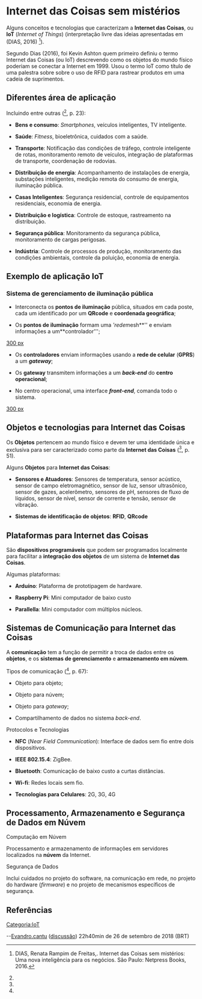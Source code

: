 # Internet das Coisas sem mistérios

Alguns conceitos e tecnologias que caracterizam a **Internet das Coisas**, ou **IoT** (*Internet of Things*) (interpretação livre das ideias apresentadas em (DIAS, 2016) [^1]).

Segundo Dias (2016), foi Kevin Ashton quem primeiro definiu o termo Internet das Coisas (ou IoT) descrevendo como os objetos do mundo físico poderiam se conectar a Internet em 1999. Usou o termo IoT como título de uma palestra sobre sobre o uso de RFID para rastrear produtos em uma cadeia de suprimentos.

## Diferentes área de aplicação

Incluindo entre outras ([^2], p. 23):

- **Bens e consumo**: *Smartphones*, veículos inteligentes, TV inteligente.
- **Saúde**: *Fitness*, bioeletrônica, cuidados com a saúde.
- **Transporte**: Notificação das condições de tráfego, controle inteligente de rotas, monitoramento remoto de veículos, integração de plataformas de transporte, coordenação de rodovias.
- **Distribuição de energia**: Acompanhamento de instalações de energia, substações inteligentes, medição remota do consumo de energia, iluminação pública.
- **Casas Inteligentes**: Segurança residencial, controle de equipamentos residenciais, economia de energia.
- **Distribuição e logística**: Controle de estoque, rastreamento na distribuição.
- **Segurança pública**: Monitoramento da segurança pública, monitoramento de cargas perigosas.
- **Indústria**: Controle de processos de produção, monitoramento das condições ambientais, controle da poluição, economia de energia.

## Exemplo de aplicação IoT

### Sistema de gerenciamento de iluminação pública

- Interconecta os **pontos de iluminação** pública, situados em cada poste, cada um identificado por um **QRcode** e **coordenada geográfica**;
- Os **pontos de iluminação** formam uma *'rede*mesh**'' e enviam informações a um**controlador''';

<a href="Arquivo:IoT2.jpg" class="wikilink" title="300 px">300 px</a>

- Os **controladores** enviam informações usando a **rede de celular** (**GPRS**) a um ***gateway***;
- Os **gateway** transmitem informações a um ***back-end*** do **centro operacional**;
- No centro operacional, uma interface ***front-end***, comanda todo o sistema.

<a href="Arquivo:IoT1.jpg" class="wikilink" title="300 px">300 px</a>

## Objetos e tecnologias para Internet das Coisas

Os **Objetos** pertencem ao mundo físico e devem ter uma identidade única e exclusiva para ser caracterizado como parte da **Internet das Coisas** ([^3], p. 51).

Alguns **Objetos** para **Internet das Coisas**:

- **Sensores e Atuadores**: Sensores de temperatura, sensor acústico, sensor de campo eletromagnético, sensor de luz, sensor ultrasônico, sensor de gazes, acelerômetro, sensores de pH, sensores de fluxo de líquidos, sensor de nível, sensor de corrente e tensão, sensor de vibração.
- **Sistemas de identificação de objetos**: **RFID**, **QRcode**

## Plataformas para Internet das Coisas

São **dispositivos programáveis** que podem ser programados localmente para facilitar a **integração dos objetos** de um sistema de **Internet das Coisas**.

  
Algumas plataformas:

- **Arduíno**: Plataforma de prototipagem de hardware.
- **Raspberry Pi**: Mini computador de baixo custo
- **Parallella**: Mini computador com múltiplos núcleos.

## Sistemas de Comunicação para Internet das Coisas

A **comunicação** tem a função de permitir a troca de dados entre os **objetos**, e os **sistemas de gerenciamento** e **armazenamento em núvem**.

Tipos de comunicação ([^4], p. 67):

- Objeto para objeto;
- Objeto para núvem;
- Objeto para *gateway*;
- Compartilhamento de dados no sistema *back-end*.

Protocolos e Tecnologias  

- **NFC** (*Near Field Communication*): Interface de dados sem fio entre dois dispositivos.
- **IEEE 802.15.4**: ZigBee.
- **Bluetooth**: Comunicação de baixo custo a curtas distâncias.
- **Wi-fi**: Redes locais sem fio.
- **Tecnologias para Celulares**: 2G, 3G, 4G

## Processamento, Armazenamento e Segurança de Dados em Núvem

Computação em Núvem  
Processamento e armazenamento de informações em servidores localizados na **núvem** da Internet.

<!-- -->

Segurança de Dados  
Inclui cuidados no projeto do software, na comunicação em rede, no projeto do hardware (*firmware*) e no projeto de mecanismos específicos de segurança.

## Referências

<references />

<a href="Categoria:IoT" class="wikilink" title="Categoria:IoT">Categoria:IoT</a>

--<a href="Usuário:Evandro.cantu" class="wikilink" title="Evandro.cantu">Evandro.cantu</a> (<a href="Usuário_Discussão:Evandro.cantu" class="wikilink" title="discussão">discussão</a>) 22h40min de 26 de setembro de 2018 (BRT)

[^1]: DIAS, Renata Rampim de Freitas,. Internet das Coisas sem mistérios: Uma nova inteligência para os negócios. São Paulo: Netpress Books, 2016.

[^2]:

[^3]:

[^4]:
